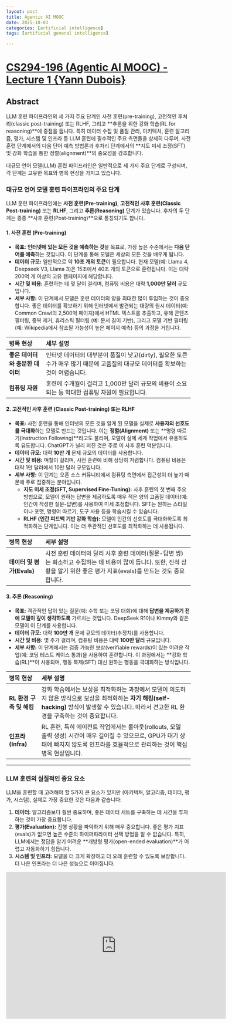 ```yaml
---
layout: post
title: Agentic AI MOOC
date: 2025-10-03
categories: [artificial intelligence]
tags: [artificial general intelligence]

---
```



# [CS294-196 (Agentic AI MOOC) - Lecture 1 {Yann Dubois}](https://www.youtube.com/watch?v=btq1TqMFrxE)


## Abstract

LLM 훈련 파이프라인의 세 가지 주요 단계인 사전 훈련(pre-training), 고전적인 후처리(classic post-training) 또는 RLHF, 그리고 **추론을 위한 강화 학습(RL for reasoning)**에 중점을 둡니다. 특히 데이터 수집 및 품질 관리, 아키텍처, 훈련 알고리즘, 평가, 시스템 및 인프라 등 LLM 훈련에 필수적인 주요 측면들을 상세히 다루며, 사전 훈련 단계에서의 다음 단어 예측 방법론과 후처리 단계에서의 **지도 미세 조정(SFT) 및 강화 학습을 통한 정렬(alignment)**의 중요성을 강조합니다.

대규모 언어 모델(LLM) 훈련 파이프라인은 일반적으로 세 가지 주요 단계로 구성되며, 각 단계는 고유한 목표와 병목 현상을 가지고 있습니다.

### 대규모 언어 모델 훈련 파이프라인의 주요 단계

LLM 훈련 파이프라인에는 **사전 훈련(Pre-training)**, **고전적인 사후 훈련(Classic Post-training)** 또는 **RLHF**, 그리고 **추론(Reasoning)** 단계가 있습니다. 후자의 두 단계는 종종 **사후 훈련(Post-training)**으로 통칭되기도 합니다.

#### 1. 사전 훈련 (Pre-training)

*   **목표:** **인터넷에 있는 모든 것을 예측하는 것**을 목표로, 가장 높은 수준에서는 **다음 단어를 예측**하는 것입니다. 이 단계를 통해 모델은 세상의 모든 것을 배우게 됩니다.
*   **데이터 규모:** 일반적으로 약 **10조 개의 토큰**이 필요합니다. 현재 모델(예: Llama 4, Deepseek V3, Llama 3)은 15조에서 40조 개의 토큰으로 훈련됩니다. 이는 대략 200억 개 이상의 고유 웹페이지에 해당합니다.
*   **시간 및 비용:** 훈련하는 데 몇 달이 걸리며, 컴퓨팅 비용은 대략 **1,000만 달러** 규모입니다.
*   **세부 사항:** 이 단계에서 모델은 훈련 데이터의 양을 최대한 많이 투입하는 것이 중요합니다. 좋은 데이터를 확보하기 위해 인터넷에서 발견되는 대량의 원시 데이터(예: Common Crawl의 2,500억 페이지)에서 HTML 텍스트를 추출하고, 유해 콘텐츠 필터링, 중복 제거, 휴리스틱 필터링 (예: 문서 길이 기반), 그리고 모델 기반 필터링 (예: Wikipedia에서 참조될 가능성이 높은 페이지 예측) 등의 과정을 거칩니다.

| 병목 현상 | 세부 설명 |
| :--- | :--- |
| **좋은 데이터와 충분한 데이터** | 인터넷 데이터의 대부분이 품질이 낮고(dirty), 필요한 토큰 수가 매우 많기 때문에 고품질의 대규모 데이터를 확보하는 것이 어렵습니다. |
| **컴퓨팅 자원** | 훈련에 수개월이 걸리고 1,000만 달러 규모의 비용이 소요되는 등 막대한 컴퓨팅 자원이 필요합니다. |

#### 2. 고전적인 사후 훈련 (Classic Post-training) 또는 RLHF

*   **목표:** 사전 훈련을 통해 인터넷의 모든 것을 알게 된 모델을 실제로 **사용자의 선호도를 극대화**하는 모델로 만드는 것입니다. 이는 **정렬(Alignment)** 또는 **명령 따르기(Instruction Following)**라고도 불리며, 모델이 실제 세계 작업에서 유용하도록 유도합니다. ChatGPT가 널리 퍼진 것은 주로 이 사후 훈련 덕분입니다.
*   **데이터 규모:** 대략 **10만 개** 문제 규모의 데이터를 사용합니다.
*   **시간 및 비용:** 며칠이 걸리며, 사전 훈련에 비해 상당히 저렴합니다. 컴퓨팅 비용은 대략 1만 달러에서 10만 달러 규모입니다.
*   **세부 사항:** 이 단계는 오픈 소스 커뮤니티에서 컴퓨팅 측면에서 접근성이 더 높기 때문에 주로 집중하는 분야입니다.
    *   **지도 미세 조정(SFT, Supervised Fine-Tuning):** 사후 훈련의 첫 번째 주요 방법으로, 모델이 원하는 답변을 제공하도록 매우 적은 양의 고품질 데이터(예: 인간이 작성한 질문-답변)를 사용하여 미세 조정합니다. SFT는 원하는 스타일이나 포맷, 명령어 따르기, 도구 사용 등을 학습시킬 수 있습니다.
    *   **RLHF (인간 피드백 기반 강화 학습):** 모델이 인간의 선호도를 극대화하도록 최적화하는 단계입니다. 이는 더 주관적인 선호도를 최적화하는 데 사용됩니다.

| 병목 현상 | 세부 설명 |
| :--- | :--- |
| **데이터 및 평가(Evals)** | 사전 훈련 데이터와 달리 사후 훈련 데이터(질문-답변 쌍)는 희소하고 수집하는 데 비용이 많이 듭니다. 또한, 진척 상황을 알기 위한 좋은 평가 지표(evals)를 만드는 것도 중요합니다. |

#### 3. 추론 (Reasoning)

*   **목표:** 객관적인 답이 있는 질문(예: 수학 또는 코딩 대회)에 대해 **답변을 제공하기 전에 모델이 깊이 생각하도록** 가르치는 것입니다. DeepSeek R1이나 Kimmy와 같은 모델이 이 단계를 사용합니다.
*   **데이터 규모:** 대략 **100만 개** 문제 규모의 데이터(추정치)를 사용합니다.
*   **시간 및 비용:** 몇 주가 걸리며, 컴퓨팅 비용은 대략 **100만 달러** 규모입니다.
*   **세부 사항:** 이 단계에서는 검증 가능한 보상(verifiable rewards)이 있는 어려운 작업(예: 코딩 테스트 케이스 통과)을 사용하여 훈련합니다. 이 과정에서는 **강화 학습(RL)**이 사용되며, 행동 복제(SFT) 대신 원하는 행동을 극대화하는 방식입니다.

| 병목 현상 | 세부 설명 |
| :--- | :--- |
| **RL 환경 구축 및 해킹** | 강화 학습에서는 보상을 최적화하는 과정에서 모델이 의도하지 않은 방식으로 보상을 최적화하는 **자기 해킹(self-hacking)** 방식이 발생할 수 있습니다. 따라서 견고한 RL 환경을 구축하는 것이 중요합니다. |
| **인프라(Infra)** | RL 훈련, 특히 에이전트 작업에서는 롤아웃(rollouts, 모델 출력 생성) 시간이 매우 길어질 수 있으므로, GPU가 대기 상태에 빠지지 않도록 인프라를 효율적으로 관리하는 것이 핵심 병목 현상입니다. |

---

### LLM 훈련의 실질적인 중요 요소

LLM을 훈련할 때 고려해야 할 5가지 큰 요소가 있지만 (아키텍처, 알고리즘, 데이터, 평가, 시스템), 실제로 가장 중요한 것은 다음과 같습니다:

1.  **데이터:** 알고리즘보다 훨씬 중요하며, 좋은 데이터 세트를 구축하는 데 시간을 투자하는 것이 가장 중요합니다.
2.  **평가(Evaluation):** 진행 상황을 파악하기 위해 매우 중요합니다. 좋은 평가 지표(evals)가 없으면 높은 수준의 하이퍼파라미터 선택 방법을 알 수 없습니다. 특히, LLM에서는 정답을 알기 어려운 **개방형 평가(open-ended evaluation)**가 어렵고 자동화하기 힘듭니다.
3.  **시스템 및 인프라:** 모델을 더 크게 확장하고 더 오래 훈련할 수 있도록 보장합니다. 더 나은 인프라는 더 나은 성능으로 이어집니다.

<iframe width="600" height="400" src="https://www.youtube.com/embed/btq1TqMFrxE?si=bRbqgEZi_XH68lPb" title="YouTube video player" frameborder="0" allow="accelerometer; autoplay; clipboard-write; encrypted-media; gyroscope; picture-in-picture; web-share" referrerpolicy="strict-origin-when-cross-origin" allowfullscreen></iframe>